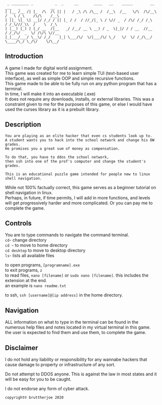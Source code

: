 
```
 _ ________ _          _  _     __       ____   __    _____        __    ___   _              __  
| |__ /__ /| |_  /\  /\ || |   / _\ /\ /\__ /  /__\  /__   \/\  /\/__\  / _ \ /_\    /\/\    /__\ 
| ||_ \|_ \| __|/ /_/ / || |_ / /  / //_/|_ \ / \// _  / /\/ /_/ /_\   / /_\///_\\  /    \  /_\   
| |__) |_) | |_/ __  /|__   _/ /__/ __ \ __) / _  \|_|/ / / __  //__  / /_/\/  _  \/ /\/\ \//__   
|_|___/___/ \__\/ /_/    |_| \___/\/  \/|___/\/ \_/   \/  \/ /_/\__/  \____/\_/ \_/\/    \/\__/   
```
  ## Introduction
A game I made for digital world assignment.  
This game was created for me to learn simple TUI (text-based user interface), as well as simple OOP and simple recursive functions.  
This game made to be able to be fully run on any python program that has a terminal.  
In time, I will make it into an executable (.exe)  
It does not require any downloads, installs, or external libraries. This was a constraint given to me for the purposes of this game, or else I would have used the curses library as it is a prebuilt library.  
  
  ## Description
```
You are playing as an elite hacker that even cs students look up to.  
A student wants you to hack into the school network and change his DW grades.  
He promises you a great sum of money as compensation.  
  
To do that, you have to ddos the school network,  
then ssh into one of the prof's computer and change the student's grades.
```  
  
  `This is an educational puzzle game intended for people new to linux shell navigation.`
  
While not 100% factually correct, this game serves as a beginner tutorial on shell navigation in linux.  
Perhaps, in future, if time permits, I will add in more functions, and levels will get progressively harder and more complicated. Or you can pay me to complete the game.
  
## Controls  
You are to type commands to navigate the command terminal.  
`cd`- change directory  
  `cd ~` to move to home directory  
  `cd desktop` to move to desktop directory  
`ls`- lists all available files  
  
  to open programs, `[programname].exe`  
  to exit programs, `z`  
  to read files, `nano [filename]`  or `sudo nano [filename]`. this includes the extension at the end.  
  an example is `nano readme.txt`  
  
  to ssh, `ssh [username]@[ip address]` in the home directory.  
  
  ## Navigation
  ALL information on what to type in the terminal can be found in the numerous help files and notes located in my virtual terminal in this game. the user is expected to find them and use them, to complete the game.
  

## Disclaimer
I do not hold any liability or responsibility for any wannabe hackers that cause damage to property or infrastructure of any sort.  
  
  Do not attempt to DDOS anyone. This is against the law in most states and it will be easy for you to be caught.  
  
  I do not endorse any form of cyber attack.
  
`copyright© bruttherjoe 2020`
